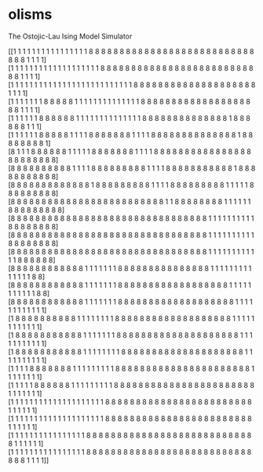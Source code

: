 olisms
======

The Ostojic-Lau Ising Model Simulator

[[1 1 1 1 1 1 1 1 1 1 1 1 1 1 1 1 8 8 8 8 8 8 8 8 8 8 8 8 8 8 8 8 8 8 8 8 8 8 8 8 8 8 8 8 8 8 1 1 1 1]   
 [1 1 1 1 1 1 1 1 1 1 1 1 1 1 1 1 1 1 1 8 8 8 8 8 8 8 8 8 8 8 8 8 8 8 8 8 8 8 8 8 8 8 8 8 8 8 1 1 1 1]   
 [1 1 1 1 1 1 1 1 1 1 1 1 1 1 1 1 1 1 1 1 1 1 1 1 1 1 8 8 8 8 8 8 8 8 8 8 8 8 8 8 8 8 8 8 8 8 1 1 1 1]   
 [1 1 1 1 1 1 1 8 8 8 8 8 1 1 1 1 1 1 1 1 1 1 1 1 1 1 8 8 8 8 8 8 8 8 8 8 8 8 8 8 8 8 8 8 8 8 1 1 1 1]   
 [1 1 1 1 1 1 8 8 8 8 8 8 1 1 1 1 1 1 1 1 1 1 1 1 1 1 8 8 8 8 8 8 8 8 8 8 8 8 8 8 1 8 8 8 8 8 8 1 1 1]   
 [1 1 1 1 1 1 8 8 8 8 8 1 1 1 1 8 8 8 8 8 8 8 1 1 1 1 8 8 8 8 8 8 8 8 8 8 8 8 8 8 1 8 8 8 8 8 8 8 8 1]   
 [8 1 1 1 8 8 8 8 8 8 1 1 1 1 1 8 8 8 8 8 8 8 1 1 1 1 8 8 8 8 8 8 8 8 8 8 8 8 8 8 8 8 8 8 8 8 8 8 8 8]   
 [8 8 8 8 8 8 8 8 8 8 1 1 1 1 8 8 8 8 8 8 8 8 8 1 1 1 1 8 8 8 8 8 8 8 8 8 8 8 1 8 8 8 8 8 8 8 8 8 8 8]   
 [8 8 8 8 8 8 8 8 8 8 8 8 8 1 8 8 8 8 8 8 8 8 8 1 1 1 1 8 8 8 8 8 8 8 8 8 1 1 1 1 1 8 8 8 8 8 8 8 8 8]   
 [8 8 8 8 8 8 8 8 8 8 8 8 8 8 8 8 8 8 8 8 8 8 8 8 8 1 1 8 8 8 8 8 8 8 8 1 1 1 1 1 1 8 8 8 8 8 8 8 8 8]   
 [8 8 8 8 8 8 8 8 8 8 8 8 8 8 8 8 8 8 8 8 8 8 8 8 8 8 8 8 8 8 8 8 1 1 1 1 1 1 1 1 1 1 8 8 8 8 8 8 8 8]   
 [8 8 8 8 8 8 8 8 8 8 8 8 8 8 8 8 8 8 8 8 8 8 8 8 8 8 8 8 8 8 8 8 1 1 1 1 1 1 1 1 1 1 8 8 8 8 8 8 8 8]   
 [8 8 8 8 8 8 8 8 8 8 8 8 8 8 8 8 8 8 8 8 8 8 8 8 8 8 8 8 8 8 8 8 1 1 1 1 1 1 1 1 1 1 1 1 8 8 8 8 8 8]   
 [8 8 8 8 8 8 8 8 8 8 8 8 1 1 1 1 1 1 1 8 8 8 8 8 8 8 8 8 8 8 8 8 8 8 1 1 1 1 1 1 1 1 1 1 1 1 1 1 8 8]   
 [8 8 8 8 8 8 8 8 8 8 8 8 1 1 1 1 1 1 1 8 8 8 8 8 8 8 8 8 8 8 8 8 8 8 8 8 8 1 1 1 1 1 1 1 1 1 1 1 8 8]   
 [8 8 8 8 8 8 8 8 8 8 8 8 1 1 1 1 1 1 1 8 8 8 8 8 8 8 8 8 8 8 8 8 8 8 8 8 8 8 1 1 1 1 1 1 1 1 1 1 1 1]   
 [1 8 8 8 8 8 8 8 8 8 8 1 1 1 1 1 1 1 1 8 8 8 8 8 8 8 8 8 8 8 8 8 8 8 8 8 8 8 1 1 1 1 1 1 1 1 1 1 1 1]   
 [1 8 8 8 8 8 8 8 8 8 8 8 1 1 1 1 1 1 1 8 8 8 8 8 8 8 8 8 8 8 8 8 8 8 8 8 8 8 8 1 1 1 1 1 1 1 1 1 1 1]   
 [1 8 8 8 8 8 8 8 8 8 8 8 1 1 1 1 1 1 1 1 8 8 8 8 8 8 8 8 8 8 8 8 8 8 8 8 8 8 8 8 1 1 1 1 1 1 1 1 1 1]   
 [1 1 1 1 8 8 8 8 8 8 8 1 1 1 1 1 1 1 1 1 8 8 8 8 8 8 8 8 8 8 8 8 8 8 8 8 8 8 8 8 8 8 1 1 1 1 1 1 1 1]   
 [1 1 1 1 1 8 8 8 8 8 8 1 1 1 1 1 1 1 1 1 8 8 8 8 8 8 8 8 8 8 8 8 8 8 8 8 8 8 8 8 8 8 8 1 1 1 1 1 1 1]   
 [1 1 1 1 1 1 1 1 1 1 1 1 1 1 1 1 1 1 1 1 8 8 8 8 8 8 8 8 8 8 8 8 8 8 8 8 8 8 8 8 8 8 8 8 1 1 1 1 1 1]   
 [1 1 1 1 1 1 1 1 1 1 1 1 1 1 1 1 1 1 1 1 8 8 8 8 8 8 8 8 8 8 8 8 8 8 8 8 8 8 8 8 8 8 8 8 1 1 1 1 1 1]   
 [1 1 1 1 1 1 1 1 1 1 1 1 1 1 1 1 8 8 8 8 8 8 8 8 8 8 8 8 8 8 8 8 8 8 8 8 8 8 8 8 8 8 8 8 1 1 1 1 1 1]   
 [1 1 1 1 1 1 1 1 1 1 1 1 1 1 1 1 8 8 8 8 8 8 8 8 8 8 8 8 8 8 8 8 8 8 8 8 8 8 8 8 8 8 8 8 8 8 1 1 1 1]]   
